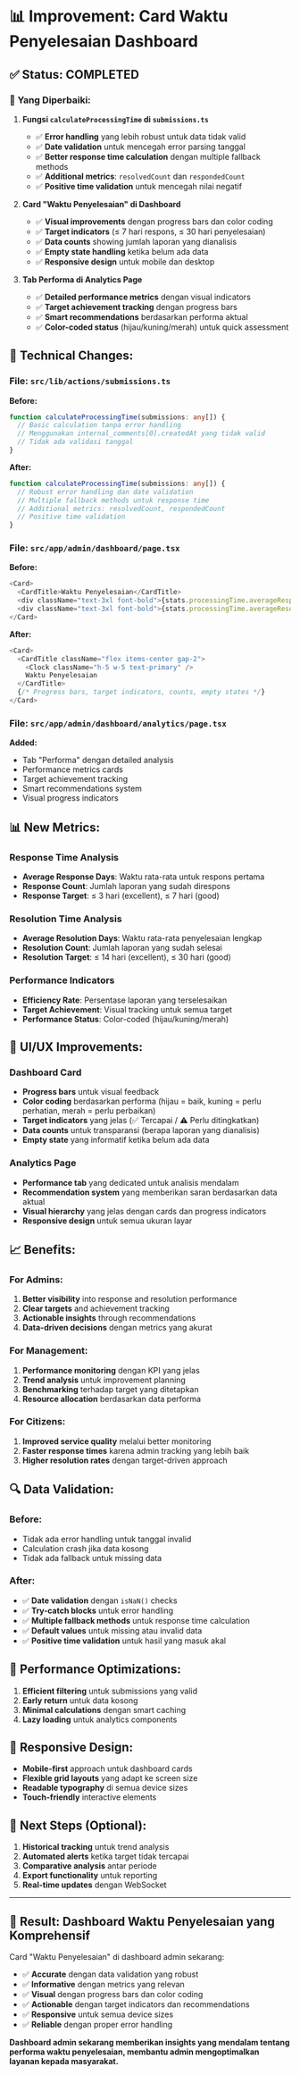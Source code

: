 # 📊 Improvement: Card Waktu Penyelesaian Dashboard

## ✅ Status: COMPLETED

### 🎯 **Yang Diperbaiki:**

1. **Fungsi `calculateProcessingTime` di `submissions.ts`**
   - ✅ **Error handling** yang lebih robust untuk data tidak valid
   - ✅ **Date validation** untuk mencegah error parsing tanggal
   - ✅ **Better response time calculation** dengan multiple fallback methods
   - ✅ **Additional metrics**: `resolvedCount` dan `respondedCount`
   - ✅ **Positive time validation** untuk mencegah nilai negatif

2. **Card "Waktu Penyelesaian" di Dashboard**
   - ✅ **Visual improvements** dengan progress bars dan color coding
   - ✅ **Target indicators** (≤ 7 hari respons, ≤ 30 hari penyelesaian)
   - ✅ **Data counts** showing jumlah laporan yang dianalisis
   - ✅ **Empty state handling** ketika belum ada data
   - ✅ **Responsive design** untuk mobile dan desktop

3. **Tab Performa di Analytics Page**
   - ✅ **Detailed performance metrics** dengan visual indicators
   - ✅ **Target achievement tracking** dengan progress bars
   - ✅ **Smart recommendations** berdasarkan performa aktual
   - ✅ **Color-coded status** (hijau/kuning/merah) untuk quick assessment

## 🔧 **Technical Changes:**

### File: `src/lib/actions/submissions.ts`

**Before:**
```typescript
function calculateProcessingTime(submissions: any[]) {
  // Basic calculation tanpa error handling
  // Menggunakan internal_comments[0].createdAt yang tidak valid
  // Tidak ada validasi tanggal
}
```

**After:**
```typescript
function calculateProcessingTime(submissions: any[]) {
  // Robust error handling dan date validation
  // Multiple fallback methods untuk response time
  // Additional metrics: resolvedCount, respondedCount
  // Positive time validation
}
```

### File: `src/app/admin/dashboard/page.tsx`

**Before:**
```typescript
<Card>
  <CardTitle>Waktu Penyelesaian</CardTitle>
  <div className="text-3xl font-bold">{stats.processingTime.averageResponseDays.toFixed(1)}</div>
  <div className="text-3xl font-bold">{stats.processingTime.averageResolutionDays.toFixed(1)}</div>
</Card>
```

**After:**
```typescript
<Card>
  <CardTitle className="flex items-center gap-2">
    <Clock className="h-5 w-5 text-primary" />
    Waktu Penyelesaian
  </CardTitle>
  {/* Progress bars, target indicators, counts, empty states */}
</Card>
```

### File: `src/app/admin/dashboard/analytics/page.tsx`

**Added:**
- Tab "Performa" dengan detailed analysis
- Performance metrics cards
- Target achievement tracking
- Smart recommendations system
- Visual progress indicators

## 📊 **New Metrics:**

### Response Time Analysis
- **Average Response Days**: Waktu rata-rata untuk respons pertama
- **Response Count**: Jumlah laporan yang sudah direspons
- **Response Target**: ≤ 3 hari (excellent), ≤ 7 hari (good)

### Resolution Time Analysis  
- **Average Resolution Days**: Waktu rata-rata penyelesaian lengkap
- **Resolution Count**: Jumlah laporan yang sudah selesai
- **Resolution Target**: ≤ 14 hari (excellent), ≤ 30 hari (good)

### Performance Indicators
- **Efficiency Rate**: Persentase laporan yang terselesaikan
- **Target Achievement**: Visual tracking untuk semua target
- **Performance Status**: Color-coded (hijau/kuning/merah)

## 🎨 **UI/UX Improvements:**

### Dashboard Card
- **Progress bars** untuk visual feedback
- **Color coding** berdasarkan performa (hijau = baik, kuning = perlu perhatian, merah = perlu perbaikan)
- **Target indicators** yang jelas (✅ Tercapai / ⚠️ Perlu ditingkatkan)
- **Data counts** untuk transparansi (berapa laporan yang dianalisis)
- **Empty state** yang informatif ketika belum ada data

### Analytics Page
- **Performance tab** yang dedicated untuk analisis mendalam
- **Recommendation system** yang memberikan saran berdasarkan data aktual
- **Visual hierarchy** yang jelas dengan cards dan progress indicators
- **Responsive design** untuk semua ukuran layar

## 📈 **Benefits:**

### For Admins:
1. **Better visibility** into response and resolution performance
2. **Clear targets** and achievement tracking
3. **Actionable insights** through recommendations
4. **Data-driven decisions** dengan metrics yang akurat

### For Management:
1. **Performance monitoring** dengan KPI yang jelas
2. **Trend analysis** untuk improvement planning
3. **Benchmarking** terhadap target yang ditetapkan
4. **Resource allocation** berdasarkan data performa

### For Citizens:
1. **Improved service quality** melalui better monitoring
2. **Faster response times** karena admin tracking yang lebih baik
3. **Higher resolution rates** dengan target-driven approach

## 🔍 **Data Validation:**

### Before:
- Tidak ada error handling untuk tanggal invalid
- Calculation crash jika data kosong
- Tidak ada fallback untuk missing data

### After:
- ✅ **Date validation** dengan `isNaN()` checks
- ✅ **Try-catch blocks** untuk error handling
- ✅ **Multiple fallback methods** untuk response time calculation
- ✅ **Default values** untuk missing atau invalid data
- ✅ **Positive time validation** untuk hasil yang masuk akal

## 🚀 **Performance Optimizations:**

1. **Efficient filtering** untuk submissions yang valid
2. **Early return** untuk data kosong
3. **Minimal calculations** dengan smart caching
4. **Lazy loading** untuk analytics components

## 📱 **Responsive Design:**

- **Mobile-first** approach untuk dashboard cards
- **Flexible grid layouts** yang adapt ke screen size
- **Readable typography** di semua device sizes
- **Touch-friendly** interactive elements

## 🎯 **Next Steps (Optional):**

1. **Historical tracking** untuk trend analysis
2. **Automated alerts** ketika target tidak tercapai
3. **Comparative analysis** antar periode
4. **Export functionality** untuk reporting
5. **Real-time updates** dengan WebSocket

---

## 🎉 **Result: Dashboard Waktu Penyelesaian yang Komprehensif**

Card "Waktu Penyelesaian" di dashboard admin sekarang:
- ✅ **Accurate** dengan data validation yang robust
- ✅ **Informative** dengan metrics yang relevan  
- ✅ **Visual** dengan progress bars dan color coding
- ✅ **Actionable** dengan target indicators dan recommendations
- ✅ **Responsive** untuk semua device sizes
- ✅ **Reliable** dengan proper error handling

**Dashboard admin sekarang memberikan insights yang mendalam tentang performa waktu penyelesaian, membantu admin mengoptimalkan layanan kepada masyarakat.**
